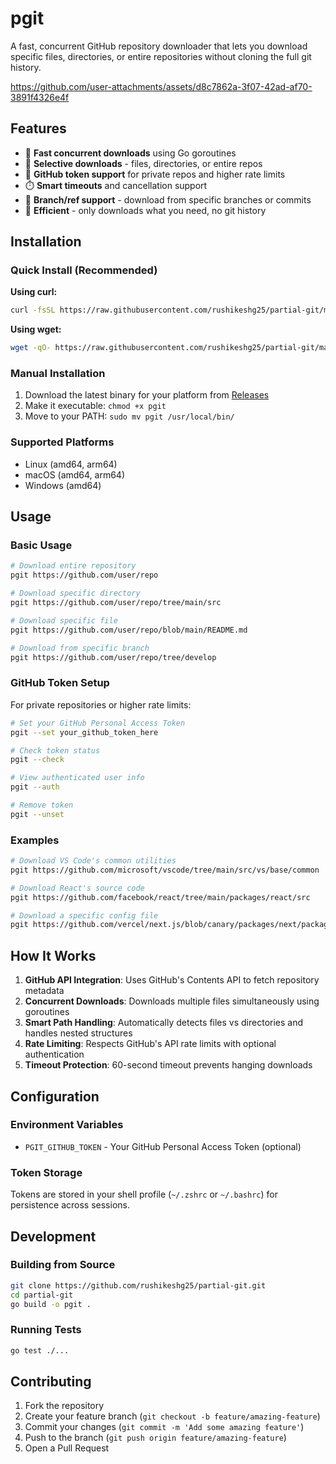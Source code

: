 # pgit

A fast, concurrent GitHub repository downloader that lets you download specific files, directories, or entire repositories without cloning the full git history.


https://github.com/user-attachments/assets/d8c7862a-3f07-42ad-af70-3891f4326e4f


## Features

- 🚀 **Fast concurrent downloads** using Go goroutines
- 📁 **Selective downloads** - files, directories, or entire repos
- 🔐 **GitHub token support** for private repos and higher rate limits
- ⏱️ **Smart timeouts** and cancellation support
- 🌳 **Branch/ref support** - download from specific branches or commits
- 💾 **Efficient** - only downloads what you need, no git history

## Installation

### Quick Install (Recommended)

**Using curl:**

```bash
curl -fsSL https://raw.githubusercontent.com/rushikeshg25/partial-git/main/scripts/install.sh | bash
```

**Using wget:**

```bash
wget -qO- https://raw.githubusercontent.com/rushikeshg25/partial-git/main/scripts/install.sh | bash
```

### Manual Installation

1. Download the latest binary for your platform from [Releases](https://github.com/rushikeshg25/partial-git/releases)
2. Make it executable: `chmod +x pgit`
3. Move to your PATH: `sudo mv pgit /usr/local/bin/`

### Supported Platforms

- Linux (amd64, arm64)
- macOS (amd64, arm64)
- Windows (amd64)

## Usage

### Basic Usage

```bash
# Download entire repository
pgit https://github.com/user/repo

# Download specific directory
pgit https://github.com/user/repo/tree/main/src

# Download specific file
pgit https://github.com/user/repo/blob/main/README.md

# Download from specific branch
pgit https://github.com/user/repo/tree/develop
```

### GitHub Token Setup

For private repositories or higher rate limits:

```bash
# Set your GitHub Personal Access Token
pgit --set your_github_token_here

# Check token status
pgit --check

# View authenticated user info
pgit --auth

# Remove token
pgit --unset
```

### Examples

```bash
# Download VS Code's common utilities
pgit https://github.com/microsoft/vscode/tree/main/src/vs/base/common

# Download React's source code
pgit https://github.com/facebook/react/tree/main/packages/react/src

# Download a specific config file
pgit https://github.com/vercel/next.js/blob/canary/packages/next/package.json
```

## How It Works

1. **GitHub API Integration**: Uses GitHub's Contents API to fetch repository metadata
2. **Concurrent Downloads**: Downloads multiple files simultaneously using goroutines
3. **Smart Path Handling**: Automatically detects files vs directories and handles nested structures
4. **Rate Limiting**: Respects GitHub's API rate limits with optional authentication
5. **Timeout Protection**: 60-second timeout prevents hanging downloads

## Configuration

### Environment Variables

- `PGIT_GITHUB_TOKEN` - Your GitHub Personal Access Token (optional)

### Token Storage

Tokens are stored in your shell profile (`~/.zshrc` or `~/.bashrc`) for persistence across sessions.

## Development

### Building from Source

```bash
git clone https://github.com/rushikeshg25/partial-git.git
cd partial-git
go build -o pgit .
```

### Running Tests

```bash
go test ./...
```

## Contributing

1. Fork the repository
2. Create your feature branch (`git checkout -b feature/amazing-feature`)
3. Commit your changes (`git commit -m 'Add some amazing feature'`)
4. Push to the branch (`git push origin feature/amazing-feature`)
5. Open a Pull Request
